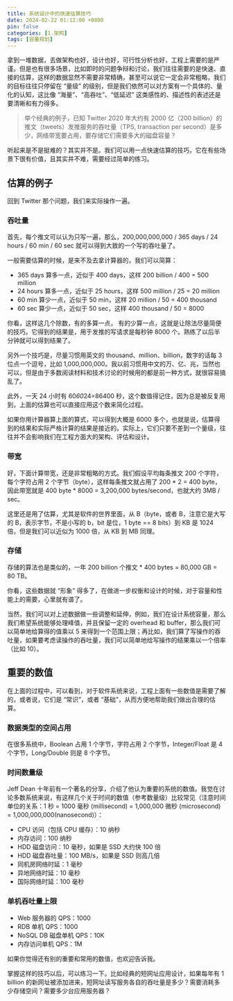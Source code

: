 ```yaml
---
title: 系统设计中的快速估算技巧
date: 2024-02-22 01:12:00 +0800
pin: false 
categories: [1.架构]
tags: [容量规划]
---
```


拿到一堆数据，去做架构也好，设计也好，可行性分析也好，工程上需要的是严谨。但是也有很多场景，比如即时的问题争辩和讨论，我们往往需要的是快速、直接的估算，这样的数据显然不需要非常精确，甚至可以说它一定会非常粗略，我们的目标往往只停留在 “量级” 的级别，但是我们依然可以对方案有一个具体的、量化的认知，这比像 “海量”、“高吞吐”、“低延迟” 这类感性的、描述性的表述还是要清晰和有力得多。

> 举个经典的例子，已知 Twitter 2020 年大约有 2000 亿（200 billion）的推文（tweets）发推服务的吞吐量（TPS, transaction per second）是多少，网络带宽要占用，要存储它们需要多大的磁盘容量？

听起来是不是挺难的？其实并不是。我们可以用一点快速估算的技巧，它在有些场景下很有价值，且其实并不难，需要经过简单的练习。

## 估算的例子

回到 Twitter 那个问题，我们来实际操作一遍。

### 吞吐量

首先，每个推文可以认为只写一遍，那么，200,000,000,000 / 365 days / 24 hours / 60 min / 60 sec 就可以得到大致的一个写的吞吐量了。

一般需要估算的时候，是来不及去拿计算器的，我们可以简算：

- 365 days 算多一点，近似于 400 days，这样 200 billion / 400 = 500 million
- 24 hours 算多一点，近似于 25 hours，这样 500 million / 25 = 20 million
- 60 min 算少一点，近似于 50 min，这样 20 million / 50 = 400 thousand
- 60 sec 算少一点，近似于 50 sec，这样 400 thousand / 50 = 8000

你看，这样这几个除数，有的多算一点， 有的少算一点，这就是让除法尽量简便的技巧。它得到的结果是，用于发推的写请求是每秒钟 8000 个。熟练了以后半分钟就可以得到结果了。

另外一个技巧是，尽量习惯用英文的 thousand、million、billion，数字的话每 3 位点一个逗号，比如 1,000,000,000。我以前习惯用中文的万、亿、兆，当然也可以，但是由于多数阅读材料和技术讨论的时候用的都是前一种方式，就很容易搞乱了。

此外，一天 24 小时有 60*60*24=86400 秒，这个数值得记住，因为总是被反复用到，上面的估算也可以直接应用这个数来简化过程。

如果你用计算器算上面的算式，可以得到大概是 6000 多个，也就是说，估算得到的结果和实际严格计算的结果是接近的。实际上，它们只要不差到一个量级，往往并不会影响我们在工程方面大的架构、评估和设计。

### 带宽

好，下面计算带宽，还是非常粗略的方式。我们假设平均每条推文 200 个字符，每个字符占用 2 个字节（byte），这样每条推文就占用了 200 * 2 = 400 byte，因此带宽就是 400 byte * 8000 = 3,200,000 bytes/second，也就大约 3MB / sec。

这里还是用了估算，尤其是软件的世界里面，从 B（byte，或者 B，注意它是大写的 B，表示字节，不是小写的 b，bit 是位，1 byte == 8 bits）到 KB 是 1024 倍，但是我们可以近似为 1000 倍，从 KB 到 MB 同理。

### 存储

存储的算法也是类似的，一年 200 billion 个推文 * 400 bytes = 80,000 GB = 80 TB。

你看，这些数据就 “形象” 得多了，在做进一步权衡和设计的时候，对于容量和性能上的需要，心里就有谱了。

当然，我们可以对上述数据做一些调整和延伸，例如，我们在设计系统容量，那么我们希望系统能够处理峰值，并且保留一定的 overhead 和 buffer，那么我们可以简单地给算得的值乘以 5 来得到一个范围上限；再比如，我们算了写操作的吞吐量，如果要考虑读操作的吞吐量，我们可以简单地给写操作的结果乘以一个倍率（比如 10）。

## 重要的数值

在上面的过程中，可以看到，对于软件系统来说，工程上面有一些数值是需要了解的，或者说，它们是 “常识”，或者 “基础”，从而方便地帮助我们做出合理的估算。

### 数据类型的空间占用

在很多系统中，Boolean 占用 1 个字节，字符占用 2 个字节，Integer/Float 是 4 个字节，Long/Double 则是 8 个字节。

### 时间数量级

Jeff Dean 十年前有一个著名的分享，介绍了他认为重要的系统的数值。我觉在讨论多数系统来说，有这样几个关于时间的数值（参考数量级）比较常见（注意时间单位的关系：1 秒 = 1000 毫秒 (millisecond) = 1,000,000 微秒 (microsecond) = 1,000,000,000(nanosecond)）：

- CPU 访问（包括 CPU 缓存）：10 纳秒
- 内存访问：100 纳秒
- HDD 磁盘访问：10 毫秒，如果是 SSD 大约快 100 倍
- HDD 磁盘吞吐量：100 MB/s，如果是 SSD 则高几倍
- 同机房网络时延：1 毫秒
- 异地网络时延：10 毫秒
- 国际网络时延：100 毫秒

### 单机吞吐量上限

- Web 服务器的 QPS：1000
- RDB 单机 QPS：1000
- NoSQL DB 磁盘单机 QPS：10K
- 内存访问单机 QPS：1M

如果你觉得还有别的重要和常用的数值，也欢迎告诉我。

掌握这样的技巧以后，可以练习一下。比如经典的短网址应用设计，如果每年有 1 billion 的新网址被添加进来，短网址读写服务各自的吞吐量是多少？需要消耗多少存储空间？需要多少台应用服务器？